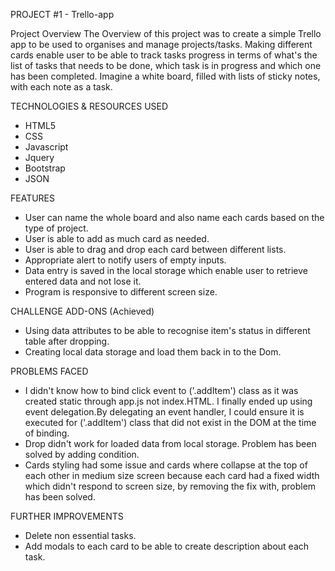 PROJECT #1 - Trello-app

Project Overview
The Overview of this project was to create a simple Trello app to be used to organises and manage projects/tasks. Making different cards enable user to be able to track tasks progress in terms of what's the list of tasks that needs to be done, which task is in progress and which one has been completed. Imagine a white board, filled with lists of sticky notes, with each note as a task.

TECHNOLOGIES & RESOURCES USED
* HTML5
* CSS
* Javascript
* Jquery
* Bootstrap
* JSON

FEATURES
* User can name the whole board and also name each cards based on the type of project.
* User is able to add as much card as needed.
* User is able to drag and drop each card between different lists.
* Appropriate alert to notify users of empty inputs.
* Data entry is saved in the local storage which enable user to retrieve entered data and not lose it.
* Program is responsive to different screen size.

CHALLENGE ADD-ONS (Achieved)
* Using data attributes to be able to recognise item's status in different table after dropping.
* Creating local data storage and load them back in to the Dom.

PROBLEMS FACED
* I didn't know how to bind click event to ('.addItem') class as it was created static through app.js not index.HTML. I finally ended up using event delegation.By delegating an event handler, I could ensure it is executed for ('.addItem') class that did not exist in the DOM at the time of binding.
* Drop didn't work for loaded data from local storage. Problem has been solved by adding condition.
* Cards styling had some issue and cards where collapse at the top of each other in medium size screen because each card had a fixed width which didn't respond to screen size, by removing the fix with, problem has been solved.

FURTHER IMPROVEMENTS
* Delete non essential tasks.
* Add modals to each card to be able to create description about each task.
